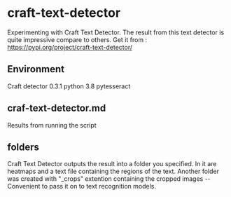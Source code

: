 # craft-text-detector
Experimenting with Craft Text Detector.  The result from this text detector is quite impressive compare to others.
Get it from : https://pypi.org/project/craft-text-detector/

## Environment
Craft detector 0.3.1
python 3.8
pytesseract

## craf-text-detector.md
Results from running the script

## folders
Craft Text Detector outputs the result into a folder you specified.  In it are heatmaps and a text file containing the regions of the text.  Another folder was created with "_crops" extention containing the cropped images -- Convenient to pass it on to text recognition models.  


